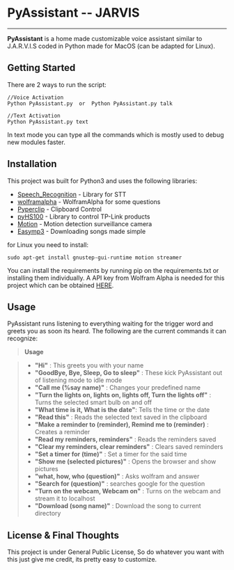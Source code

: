 PyAssistant -- JARVIS
===================

-----------

**PyAssistant** is a home made customizable voice assistant similar to J.A.R.V.I.S coded in Python made for MacOS (can be adapted for Linux).

## Getting Started

There are 2 ways to run the script:

```
//Voice Activation
Python PyAssistant.py  or  Python PyAssistant.py talk

//Text Activation
Python PyAssistant.py text
```
In text mode you can type all the commands which is mostly used to debug new modules faster.

## Installation

This project was built for Python3 and uses the following libraries:

* [Speech_Recognition](https://pypi.python.org/pypi/SpeechRecognition/) - Library for STT
* [wolframalpha](https://github.com/jaraco/wolframalpha) - WolframAlpha for some questions
* [Pyperclip](https://github.com/asweigart/pyperclip) - Clipboard Control
* [pyHS100](https://github.com/GadgetReactor/pyHS100) - Library to control TP-Link products
* [Motion](http://www.lavrsen.dk/foswiki/bin/view/Motion/) - Motion detection surveillance camera
* [Easymp3](https://github.com/S1mplyCompl3x/easymp3) - Downloading songs made simple

for Linux you need to install:

```
sudo apt-get install gnustep-gui-runtime motion streamer

```

You can install the requirements by running pip on the requirements.txt or installing them individually.
A API key from Wolfram Alpha is needed for this project which can be obtained [HERE](https://developer.wolframalpha.com/portal/apisignup.html).

## Usage

PyAssistant runs listening to everything waiting for the trigger word and greets you as soon its heard.
The following are the current commands it can recognize:
> **Usage**

> - **"Hi"** : This greets you with your name
> - **"GoodBye, Bye, Sleep, Go to sleep"** : These kick PyAssistant out of listening mode to idle mode
> - **"Call me (%say name)"** : Changes your predefined name
> - **"Turn the lights on, lights on, lights off, Turn the lights off"** : Turns the selected smart bulb on and off
> - **"What time is it, What is the date"**: Tells the time or the date
> - **"Read this"** : Reads the selected text saved in the clipboard
> - **"Make a reminder to (reminder), Remind me to (reminder)** : Creates a reminder
> - **"Read my reminders, reminders"** : Reads the reminders saved
> - **"Clear my reminders, clear reminders"** : Clears saved reminders
> - **"Set a timer for (time)"** : Set a timer for the said time
> - **"Show me (selected pictures)"** :  Opens the browser and show pictures
> - **"what, how, who (question)"** : Asks wolfram and answer
> - **"Search for (question)"** : searches google for the question
> - **"Turn on the webcam, Webcam on"** : Turns on the webcam and stream it to localhost
> - **"Download (song name)"** : Download the song to current directory




## License & Final Thoughts

This project is under General Public License, So do whatever you want with this just give me credit, its pretty easy to customize. 

